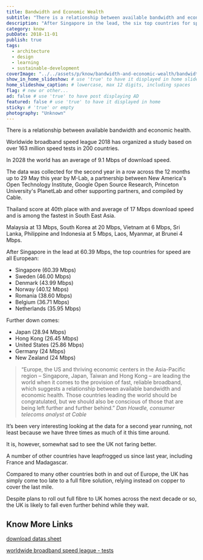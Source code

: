 ```yaml
---
title: Bandwidth and Economic Wealth
subtitle: "There is a relationship between available bandwidth and economic health. After Singapore in the lead, the six top countries for speed are all European."
description: "After Singapore in the lead, the six top countries for speed are all European – Sweden, Denmark, Norway, Romania, Belgium and the Netherlands."
category: know
pubDate: 2018-11-01
publish: true
tags:
  - architecture
  - design
  - learning
  - sustainable-development
coverImage: "../../assets/p/know/bandwidth-and-economic-wealth/bandwidth-and-economic-wealth.jpg"
show_in_home_slideshow: # use 'true' to have it displayed in home slideshow
home_slideshow_caption: # lowercase, max 12 digits, including spaces
flag: # new or other...
ad: false # use 'true' to have post displaying AD
featured: false # use 'true' to have it displayed in home
sticky: # 'true' or empty
photography: "Unknown"
---
```


There is a relationship between available bandwidth and economic health.

Worldwide broadband speed league 2018 has organized a study based on over 163 million speed tests in 200 countries.

In 2028 the world has an average of 9.1 Mbps of download speed.

The data was collected for the second year in a row across the 12 months up to 29 May this year by M-Lab, a partnership between New America's Open Technology Institute, Google Open Source Research, Princeton University's PlanetLab and other supporting partners, and compiled by Cable.

Thailand score at 40th place with and average of 17 Mbps download speed and is among the fastest in South East Asia.

Malaysia at 13 Mbps, South Korea at 20 Mbps, Vietnam at 6 Mbps, Sri Lanka, Philippine and Indonesia at 5 Mbps, Laos, Myanmar, at Brunei 4 Mbps.

After Singapore in the lead at 60.39 Mbps, the top countries for speed are all European:<br>

- Singapore (60.39 Mbps)<br>
- Sweden (46.00 Mbps)<br>
- Denmark (43.99 Mbps)<br>
- Norway (40.12 Mbps)<br>
- Romania (38.60 Mbps)<br>
- Belgium (36.71 Mbps)<br>
- Netherlands (35.95 Mbps)<br>

Further down comes:<br>

- Japan (28.94 Mbps)<br>
- Hong Kong (26.45 Mbps)<br>
- United States (25.86 Mbps)<br>
- Germany (24 Mbps)<br>
- New Zealand (24 Mbps)<br>

> “Europe, the US and thriving economic centers in the Asia-Pacific region – Singapore, Japan, Taiwan and Hong Kong – are leading the world when it comes to the provision of fast, reliable broadband, which suggests a relationship between available bandwidth and economic health. Those countries leading the world should be congratulated, but we should also be conscious of those that are being left further and further behind.” _Dan Howdle, consumer telecoms analyst at Cable_

It’s been very interesting looking at the data for a second year running, not least because we have three times as much of it this time around.

It is, however, somewhat sad to see the UK not faring better.

A number of other countries have leapfrogged us since last year, including France and Madagascar.

Compared to many other countries both in and out of Europe, the UK has simply come too late to a full fibre solution, relying instead on copper to cover the last mile.

Despite plans to roll out full fibre to UK homes across the next decade or so, the UK is likely to fall even further behind while they wait.

## Know More Links

[download datas sheet](https://s3-eu-west-1.amazonaws.com/assets.cable.co.uk/broadband-speedtest/worldwide-broadband-speed-league-2018.xlsx)

[worldwide broadband speed league - tests](https://www.cable.co.uk/broadband/research/worldwide-broadband-speed-league-2018/)
